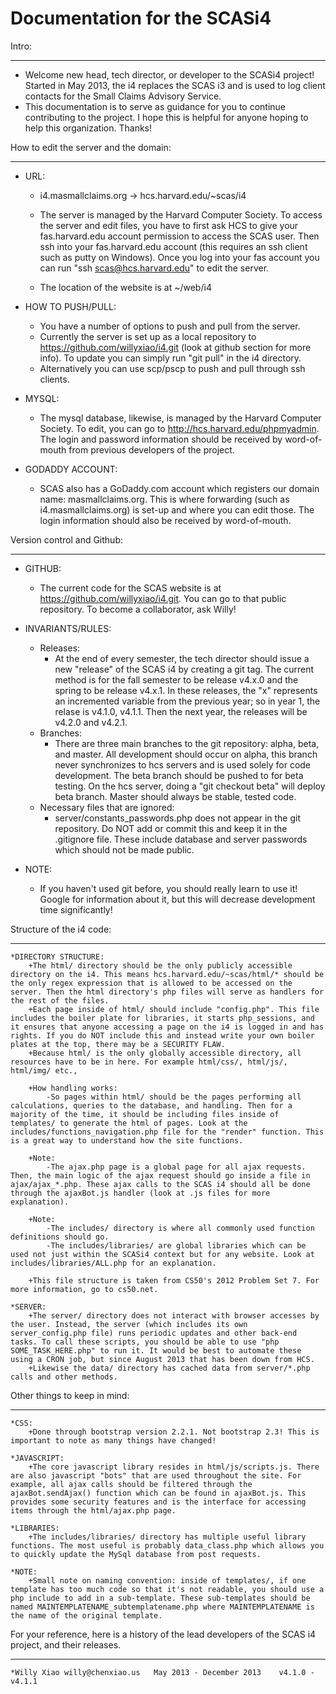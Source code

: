 Documentation for the SCASi4
=====

Intro: 
_____
* Welcome new head, tech director, or developer to the SCASi4 project! Started in May 2013, the i4 replaces the SCAS i3 and is used to log client contacts for the Small Claims Advisory Service. 
* This documentation is to serve as guidance for you to continue contributing to the project. I hope this is helpful for anyone hoping to help this organization. Thanks!

How to edit the server and the domain:
_____
* URL: 
	+ i4.masmallclaims.org -> hcs.harvard.edu/~scas/i4

	+ The server is managed by the Harvard Computer Society. To access the server and edit files, you have to first ask HCS to give your fas.harvard.edu account permission to access the SCAS user. Then ssh into your fas.harvard.edu account (this requires an ssh client such as putty on Windows). Once you log into your fas account you can run "ssh scas@hcs.harvard.edu" to edit the server. 
	+ The location of the website is at ~/web/i4

* HOW TO PUSH/PULL: 
	+ You have a number of options to push and pull from the server. 
	+ Currently the server is set up as a local repository to https://github.com/willyxiao/i4.git (look at github section for more info). To update you can simply run "git pull" in the i4 directory. 
	+ Alternatively you can use scp/pscp to push and pull through ssh clients. 

* MYSQL: 
	+ The mysql database, likewise, is managed by the Harvard Computer Society. To edit, you can go to http://hcs.harvard.edu/phpmyadmin. The login and password information should be received by word-of-mouth from previous developers of the project.

* GODADDY ACCOUNT: 
	+ SCAS also has a GoDaddy.com account which registers our domain name: masmallclaims.org. This is where forwarding (such as i4.masmallclaims.org) is set-up and where you can edit those. The login information should also be received by word-of-mouth.

Version control and Github:
_____
* GITHUB: 
	+ The current code for the SCAS website is at https://github.com/willyxiao/i4.git. You can go to that public repository. To become a collaborator, ask Willy!

* INVARIANTS/RULES: 
	+ Releases: 
		- At the end of every semester, the tech director should issue a new "release" of the SCAS i4 by creating a git tag. The current method is for the fall semester to be release v4.x.0 and the spring to be release v4.x.1. In these releases, the "x" represents an incremented variable from the previous year; so in year 1, the relase is v4.1.0, v4.1.1. Then the next year, the releases will be v4.2.0 and v4.2.1. 
	+ Branches: 
		- There are three main branches to the git repository: alpha, beta, and master. All development should occur on alpha, this branch never synchronizes to hcs servers and is used solely for code development. The beta branch should be pushed to for beta testing. On the hcs server, doing a "git checkout beta" will deploy beta branch. Master should always be stable, tested code. 
	+ Necessary files that are ignored:
		- server/constants_passwords.php does not appear in the git repository. Do NOT add or commit this and keep it in the .gitignore file. These include database and server passwords which should not be made public.

* NOTE: 
	+ If you haven't used git before, you should really learn to use it! Google for information about it, but this will decrease development time significantly!

Structure of the i4 code: 
_____
	*DIRECTORY STRUCTURE: 
		+The html/ directory should be the only publicly accessible directory on the i4. This means hcs.harvard.edu/~scas/html/* should be the only regex expression that is allowed to be accessed on the server. Then the html directory's php files will serve as handlers for the rest of the files. 
		+Each page inside of html/ should include "config.php". This file includes the boiler plate for libraries, it starts php_sessions, and it ensures that anyone accessing a page on the i4 is logged in and has rights. If you do NOT include this and instead write your own boiler plates at the top, there may be a SECURITY FLAW.
		+Because html/ is the only globally accessible directory, all resources have to be in here. For example html/css/, html/js/, html/img/ etc., 
		
		+How handling works: 
			-So pages within html/ should be the pages performing all calculations, queries to the database, and handling. Then for a majority of the time, it should be including files inside of templates/ to generate the html of pages. Look at the includes/functions_navigation.php file for the "render" function. This is a great way to understand how the site functions. 

		+Note: 
			-The ajax.php page is a global page for all ajax requests. Then, the main logic of the ajax request should go inside a file in ajax/ajax_*.php. These ajax calls to the SCAS i4 should all be done through the ajaxBot.js handler (look at .js files for more explanation).

		+Note: 
			-The includes/ directory is where all commonly used function definitions should go. 
			-The includes/libraries/ are global libraries which can be used not just within the SCASi4 context but for any website. Look at includes/libraries/ALL.php for an explanation.

		+This file structure is taken from CS50's 2012 Problem Set 7. For more information, go to cs50.net. 
		
	*SERVER:
		+The server/ directory does not interact with browser accesses by the user. Instead, the server (which includes its own server_config.php file) runs periodic updates and other back-end tasks. To call these scripts, you should be able to use "php SOME_TASK_HERE.php" to run it. It would be best to automate these using a CRON job, but since August 2013 that has been down from HCS.
		+Likewise the data/ directory has cached data from server/*.php calls and other methods.
		
Other things to keep in mind: 
_____
	*CSS: 
		+Done through bootstrap version 2.2.1. Not bootstrap 2.3! This is important to note as many things have changed!

	*JAVASCRIPT: 
		+The core javascript library resides in html/js/scripts.js. There are also javascript "bots" that are used throughout the site. For example, all ajax calls should be filtered through the ajaxBot.sendAjax() function which can be found in ajaxBot.js. This provides some security features and is the interface for accessing items through the html/ajax.php page.
		
	*LIBRARIES:
		+The includes/libraries/ directory has multiple useful library functions. The most useful is probably data_class.php which allows you to quickly update the MySql database from post requests.
		
	*NOTE: 
		+Small note on naming convention: inside of templates/, if one template has too much code so that it's not readable, you should use a php include to add in a sub-template. These sub-templates should be named MAINTEMPLATENAME_subtemplatename.php where MAINTEMPLATENAME is the name of the original template.

For your reference, here is a history of the lead developers of the SCAS i4 project, and their releases. 
_____
	*Willy Xiao	willy@chenxiao.us	May 2013 - December 2013	v4.1.0 - v4.1.1
	
